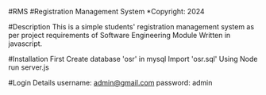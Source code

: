 #RMS
#Registration Management System
*Copyright: 2024

#Description
This is a simple students' registration management system as per project requirements of Software Engineering Module
Written in javascript.

#Installation
First Create database 'osr' in mysql
Import 'osr.sql'
Using Node run server.js

#Login Details
username: admin@gmail.com 
password: admin
